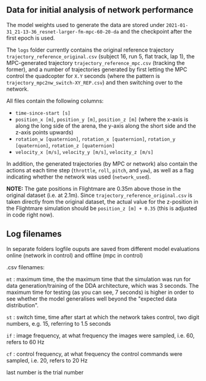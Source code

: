## Data for initial analysis of network performance 

The model weights used to generate the data are stored under `2021-01-31_21-13-36_resnet-larger-fm-mpc-60-20-da` and the checkpoint after the first epoch is used.

The `logs` folder currently contains the original reference trajectory `trajectory_reference_original.csv` (subject 16, run 5, flat track, lap 1), the MPC-generated trajectory `trajectory_reference_mpc.csv` (tracking the former), and a number of trajectories generated by first letting the MPC control the quadcopter for `X.Y` seconds (where the pattern is `trajectory_mpc2nw_switch-XY_REP.csv`) and then switching over to the network. 

All files contain the following columns: 
- `time-since-start [s]`
- `position_x [m]`, `position_y [m]`, `position_z [m]` (where the x-axis is along the long side of the arena, the y-axis along the short side and the z-axis points upwards)
- `rotation_w [quaternion]`, `rotation_x [quaternion]`, `rotation_y [quaternion]`, `rotation_z [quaternion]`
- `velocity_x [m/s]`, `velocity_y [m/s]`, `velocity_z [m/s]`

In addition, the generated trajectories (by MPC or network) also contain the actions at each time step (`throttle`, `roll`, `pitch`, and `yaw`), as well as a flag indicating whether the network was used (`network_used`).

**NOTE:** The gate positions in Flightmare are 0.35m above those in the original dataset (i.e. at 2.1m). Since `trajectory_reference_original.csv` is taken directly from the original dataset, the actual value for the z-position in the Flightmare simulation should be `position_z [m] + 0.35` (this is adjusted in code right now).  


## Log filenames

In separate folders logfile ouputs are saved from different model evaluations online (network in control) and offline (mpc in control)

.csv filenames:

`mt` : maximum time, the the maximum time that the simulation was run for data generation/training of the DDA architecture, which was 3 seconds. The maximum time for testing (as you can see, 7 seconds) is higher in order to see whether the model generalises well beyond the "expected data distribution".

`st` : switch time, time after start at which the network takes control, two digit numbers, e.g. 15, referring to 1.5 seconds

`if` : image frequency, at what frequency the images were sampled, i.e. 60, refers to 60 Hz

`cf` : control frequency, at what frequency the control commands were sampled, i.e. 20, refers to 20 Hz

last number is the trial number